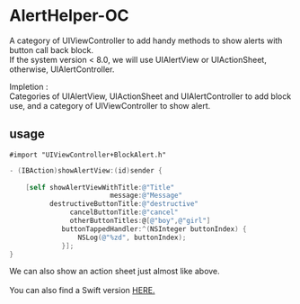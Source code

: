 # AlertHelper-OC

A category of UIViewController to add handy methods to show alerts with button call back block.<br>
If the system version < 8.0, we will use UIAlertView or UIActionSheet, otherwise, UIAlertController.<br>

Impletion :<br>
Categories of UIAlertView, UIActionSheet and UIAlertController to add block use, and a category of UIViewController to show alert.<br>

usage
---
```
#import "UIViewController+BlockAlert.h"
```
```objective-c
- (IBAction)showAlertView:(id)sender {
    
    [self showAlertViewWithTitle:@"Title"
                         message:@"Message"
          destructiveButtonTitle:@"destructive"
               cancelButtonTitle:@"cancel"
               otherButtonTitles:@[@"boy",@"girl"]
             buttonTappedHandler:^(NSInteger buttonIndex) {
                 NSLog(@"%zd", buttonIndex);
             }];
}
 ```
  
  We can also show an action sheet just almost like above.<br>
  <br>
  You can also find a Swift version [HERE.](https://github.com/DingHub/AlertHelper-Swift)
  
